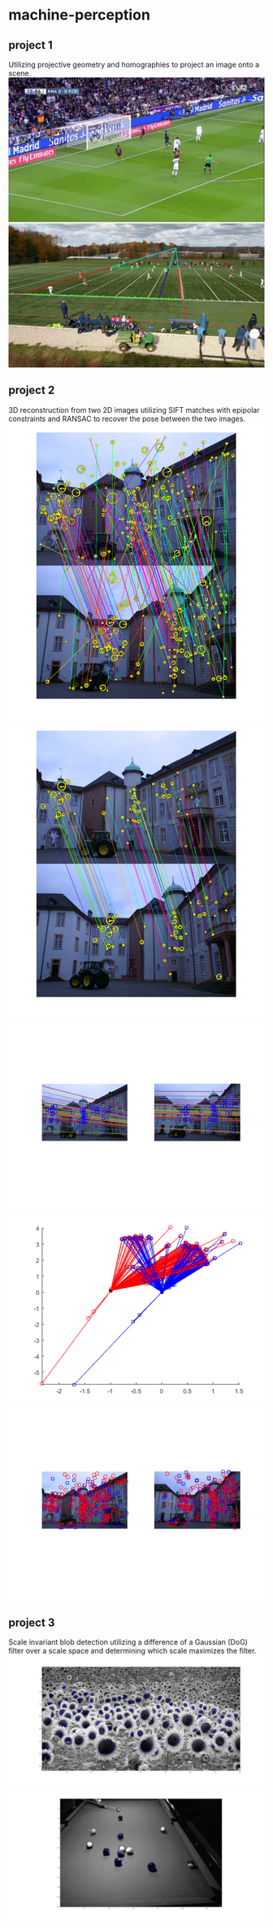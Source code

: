 # machine-perception

## project 1

Utilizing projective geometry and homographies to project an image onto a scene.
![](project1/warped_images/warped_img108.png)
![](project1/processed_images/processed_img1.png)

## project 2

3D reconstruction from two 2D images utilizing SIFT matches with epipolar constraints and RANSAC to recover the pose between the two images.
![](project2/images/images56/sift.png)
![](project2/images/images56/RANSACinliers.png)
![](project2/images/images56/epilines.png)
![](project2/images/images56/reconstruction.png)
![](project2/images/images56/reprojection.png)

## project 3

Scale invariant blob detection utilizing a difference of a Gaussian (DoG) filter over a scale space and determining which scale maximizes the filter.
![](project3/images/p2-2sunflower.png)
![](project3/images/p2-2pool.png)